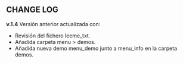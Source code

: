 CHANGE LOG
----------

__v.1.4__
Versión anterior actualizada con:
- Revisión del fichero leeme_txt.
- Añadida carpeta menu > demos.
- Añadida nueva demo menu_demo junto a menu_info en la carpeta demos.
